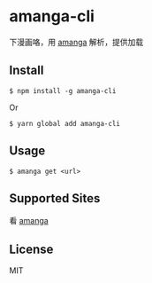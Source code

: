 # amanga-cli

下漫画咯，用 [amanga](https://github.com/minosss/amanga) 解析，提供加载

## Install

`$ npm install -g amanga-cli`

Or

`$ yarn global add amanga-cli`

## Usage

`$ amanga get <url>`

## Supported Sites

看 [amanga](https://github.com/minosss/amanga#supported-sites)

## License

MIT
